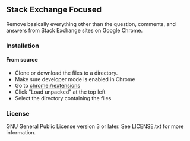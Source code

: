 ## Stack Exchange Focused
Remove basically everything other than the question, comments, and answers from Stack Exchange sites on Google Chrome.

### Installation
#### From source
* Clone or download the files to a directory.
* Make sure developer mode is enabled in Chrome
* Go to [chrome://extensions](chrome://extensions)
* Click "Load unpacked" at the top left
* Select the directory containing the files

### License
GNU General Public License version 3 or later. See LICENSE.txt for more information.